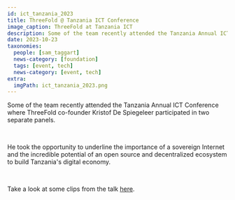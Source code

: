 ```yaml
---
id: ict_tanzania_2023
title: ThreeFold @ Tanzania ICT Conference
image_caption: ThreeFold at Tanzania ICT 
description: Some of the team recently attended the Tanzania Annual ICT Conference, where TF co-founder Kristof De Spiegeleer participated in two separate panels.
date: 2023-10-23
taxonomies:
  people: [sam_taggart]
  news-category: [foundation]
  tags: [event, tech]
  news-category: [event, tech]
extra:
  imgPath: ict_tanzania_2023.png
---
```


Some of the team recently attended the Tanzania Annual ICT Conference where ThreeFold co-founder Kristof De Spiegeleer participated in two separate panels.

<br/>

He took the opportunity to underline the importance of a sovereign Internet and the incredible potential of an open source and decentralized ecosystem to build Tanzania's digital economy.

<br/>

Take a look at some clips from the talk [here](https://forum.threefold.io/t/threefold-tanzania-ict-conference-2023/4106).